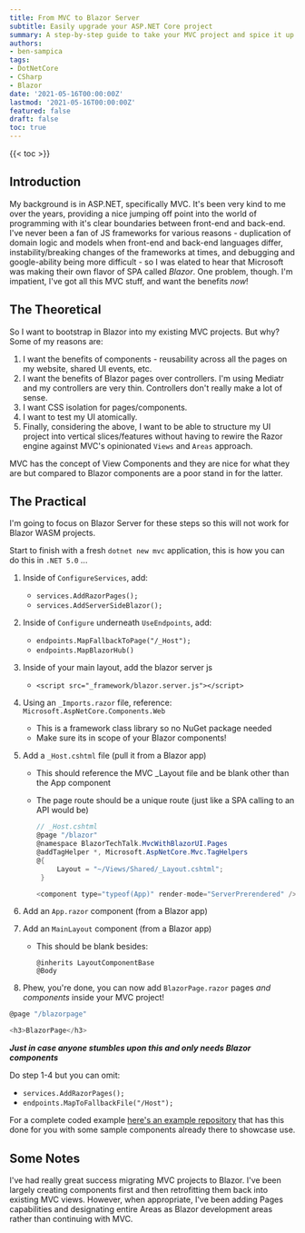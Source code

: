 ```yaml
---
title: From MVC to Blazor Server
subtitle: Easily upgrade your ASP.NET Core project
summary: A step-by-step guide to take your MVC project and spice it up with Blazor components - or even Blazor pages!
authors:
- ben-sampica
tags:
- DotNetCore
- CSharp
- Blazor
date: '2021-05-16T00:00:00Z'
lastmod: '2021-05-16T00:00:00Z'
featured: false
draft: false
toc: true
---
```


{{< toc >}}

## Introduction

My background is in ASP.NET, specifically MVC. It's been very kind to me over the years, providing a nice jumping off point into the world of programming with it's clear boundaries between front-end and back-end. I've never been a fan of JS frameworks for various reasons - duplication of domain logic and models when front-end and back-end languages differ, instability/breaking changes of the frameworks at times, and debugging and google-ability being more difficult - so I was elated to hear that Microsoft was making their own flavor of SPA called _Blazor_. One problem, though. I'm impatient, I've got all this MVC stuff, and want the benefits _now_!

## The Theoretical

So I want to bootstrap in Blazor into my existing MVC projects. But why? Some of my reasons are:

1. I want the benefits of components - reusability across all the pages on my website, shared UI events, etc.
2. I want the benefits of Blazor pages over controllers. I'm using Mediatr and my controllers are very thin. Controllers don't really make a lot of sense.
3. I want CSS isolation for pages/components.
4. I want to test my UI atomically.
5. Finally, considering the above, I want to be able to structure my UI project into vertical slices/features without having to rewire the Razor engine against MVC's opinionated `Views` and `Areas` approach.

MVC has the concept of View Components and they are nice for what they are but compared to Blazor components are a poor stand in for the latter.

## The Practical

I'm going to focus on Blazor Server for these steps so this will not work for Blazor WASM projects.

Start to finish with a fresh `dotnet new mvc` application, this is how you can do this in `.NET 5.0` ...

 1. Inside of `ConfigureServices`, add:
     - `services.AddRazorPages();`
     - `services.AddServerSideBlazor();`
 2. Inside of `Configure` underneath `UseEndpoints`, add:
     - `endpoints.MapFallbackToPage("/_Host");`
     - `endpoints.MapBlazorHub()`
 3.   Inside of your main layout, add the blazor server js 
      - `<script src="_framework/blazor.server.js"></script>`
 4. Using an `_Imports.razor` file, reference: `Microsoft.AspNetCore.Components.Web` 
      - This is a framework class library so no NuGet package needed
      - Make sure its in scope of your Blazor components!
 5. Add a `_Host.cshtml` file (pull it from a Blazor app)
    - This should reference the MVC _Layout file and be blank other than the App component
    - The page route should be a unique route (just like a SPA calling to an API would be)

      ```csharp
      // _Host.cshtml
      @page "/blazor" 
      @namespace BlazorTechTalk.MvcWithBlazorUI.Pages
      @addTagHelper *, Microsoft.AspNetCore.Mvc.TagHelpers
      @{
           Layout = "~/Views/Shared/_Layout.cshtml";
       }

      <component type="typeof(App)" render-mode="ServerPrerendered" />
      ```

6. Add an `App.razor` component (from a Blazor app)
7. Add an `MainLayout` component (from a Blazor app)
    - This should be blank besides:
       ```
       @inherits LayoutComponentBase
       @Body
       ```
8. Phew, you're done, you can now add `BlazorPage.razor` pages *and components* inside your MVC project!
```csharp
@page "/blazorpage"

<h3>BlazorPage</h3>
```

***Just in case anyone stumbles upon this and only needs Blazor components***

Do step 1-4 but you can omit:
- `services.AddRazorPages();`
- `endpoints.MapToFallbackFile("/Host");`

For a complete coded example [here's an example repository](https://github.com/benjaminsampica/bensampica.com/tree/main/content/post/mvctoblazor) that has this done for you with some sample components already there to showcase use.

## Some Notes

I've had really great success migrating MVC projects to Blazor. I've been largely creating components first and then retrofitting them back into existing MVC views. However,
when appropriate, I've been adding Pages capabilities and designating entire Areas as Blazor development areas rather than continuing with MVC.
